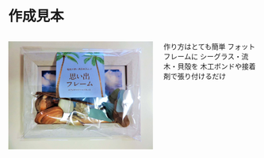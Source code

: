 # 作成見本

<div class="columns"><div class="column">
   
![これはオリジナルフレームキットの１こです！](./DSCN1383.jpg)

</div><div class="column">  
  
作り方はとても簡単
フォットフレームに
シーグラス・流木・貝殻を
木工ボンドや接着剤で張り付けるだけ

</div></div>
